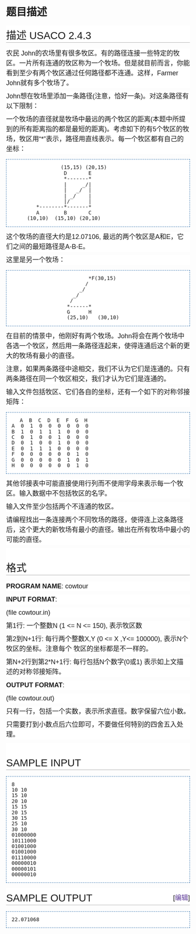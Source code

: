 # 题目描述


<h2 style="background-image:none;background-attachment:initial;background-origin:initial;background-clip:initial;background-color:#FFFFFF;font-weight:normal;margin-top:0px;margin-right:0px;margin-bottom:0.6em;margin-left:0px;overflow-x:hidden;overflow-y:hidden;padding-top:0.5em;padding-bottom:0.17em;border-bottom-width:1px;border-bottom-style:solid;border-bottom-color:#AAAAAA;font-size:28px;font-family:sans-serif;line-height:27px;white-space:normal;">
<span class="mw-headline" id=".E6.8F.8F.E8.BF.B0">描述 USACO 2.4.3</span> 
</h2>
<p style="margin-top:0.4em;margin-bottom:0.5em;line-height:27px;font-family:sans-serif;font-size:18px;white-space:normal;background-color:#FFFFFF;">
农民 John的农场里有很多牧区。有的路径连接一些特定的牧区。一片所有连通的牧区称为一个牧场。但是就目前而言，你能看到至少有两个牧区通过任何路径都不连通。这样，Farmer John就有多个牧场了。
</p>
<p style="margin-top:0.4em;margin-bottom:0.5em;line-height:27px;font-family:sans-serif;font-size:18px;white-space:normal;background-color:#FFFFFF;">
John想在牧场里添加一条路径(注意，恰好一条)。对这条路径有以下限制：
</p>
<p style="margin-top:0.4em;margin-bottom:0.5em;line-height:27px;font-family:sans-serif;font-size:18px;white-space:normal;background-color:#FFFFFF;">
一个牧场的直径就是牧场中最远的两个牧区的距离(本题中所提到的所有距离指的都是最短的距离)。考虑如下的有5个牧区的牧场，牧区用“*”表示，路径用直线表示。每一个牧区都有自己的坐标：
</p>
<pre style="padding-top:1em;padding-right:1em;padding-bottom:1em;padding-left:1em;border-top-width:1px;border-right-width:1px;border-bottom-width:1px;border-left-width:1px;border-top-style:dashed;border-right-style:dashed;border-bottom-style:dashed;border-left-style:dashed;border-top-color:#2F6FAB;border-right-color:#2F6FAB;border-bottom-color:#2F6FAB;border-left-color:#2F6FAB;border-image:initial;background-color:#FFFFFF;line-height:1.1em;">                (15,15) (20,15)
                 D       E
                 *-------*
                 |     _/|
                 |   _/  |
                 | _/    |
                 |/      |
        *--------*-------*
        A        B       C
     (10,10)  (15,10) (20,10)
</pre>
<p style="margin-top:0.4em;margin-bottom:0.5em;line-height:27px;font-family:sans-serif;font-size:18px;white-space:normal;background-color:#FFFFFF;">
这个牧场的直径大约是12.07106, 最远的两个牧区是A和E，它们之间的最短路径是A-B-E。
</p>
<p style="margin-top:0.4em;margin-bottom:0.5em;line-height:27px;font-family:sans-serif;font-size:18px;white-space:normal;background-color:#FFFFFF;">
这里是另一个牧场：
</p>
<pre style="padding-top:1em;padding-right:1em;padding-bottom:1em;padding-left:1em;border-top-width:1px;border-right-width:1px;border-bottom-width:1px;border-left-width:1px;border-top-style:dashed;border-right-style:dashed;border-bottom-style:dashed;border-left-style:dashed;border-top-color:#2F6FAB;border-right-color:#2F6FAB;border-bottom-color:#2F6FAB;border-left-color:#2F6FAB;border-image:initial;background-color:#FFFFFF;line-height:1.1em;">                         *F(30,15)
                        / 
                      _/  
                    _/    
                   /      
                  *------* 
                  G      H
                  (25,10)   (30,10)
</pre>
<p style="margin-top:0.4em;margin-bottom:0.5em;line-height:27px;font-family:sans-serif;font-size:18px;white-space:normal;background-color:#FFFFFF;">
在目前的情景中，他刚好有两个牧场。John将会在两个牧场中各选一个牧区，然后用一条路径连起来，使得连通后这个新的更大的牧场有最小的直径。
</p>
<p style="margin-top:0.4em;margin-bottom:0.5em;line-height:27px;font-family:sans-serif;font-size:18px;white-space:normal;background-color:#FFFFFF;">
注意，如果两条路径中途相交，我们不认为它们是连通的。只有两条路径在同一个牧区相交，我们才认为它们是连通的。
</p>
<p style="margin-top:0.4em;margin-bottom:0.5em;line-height:27px;font-family:sans-serif;font-size:18px;white-space:normal;background-color:#FFFFFF;">
输入文件包括牧区、它们各自的坐标，还有一个如下的对称邻接矩阵：
</p>
<pre style="padding-top:1em;padding-right:1em;padding-bottom:1em;padding-left:1em;border-top-width:1px;border-right-width:1px;border-bottom-width:1px;border-left-width:1px;border-top-style:dashed;border-right-style:dashed;border-bottom-style:dashed;border-left-style:dashed;border-top-color:#2F6FAB;border-right-color:#2F6FAB;border-bottom-color:#2F6FAB;border-left-color:#2F6FAB;border-image:initial;background-color:#FFFFFF;line-height:1.1em;">　 A  B  C  D  E  F  G  H 
A  0  1  0  0  0  0  0  0
B  1  0  1  1  1  0  0  0
C  0  1  0  0  1  0  0  0
D  0  1  0  0  1  0  0  0
E  0  1  1  1  0  0  0  0
F  0  0  0  0  0  0  1  0
G  0  0  0  0  0  1  0  1
H  0  0  0  0  0  0  1  0
</pre>
<p style="margin-top:0.4em;margin-bottom:0.5em;line-height:27px;font-family:sans-serif;font-size:18px;white-space:normal;background-color:#FFFFFF;">
其他邻接表中可能直接使用行列而不使用字母来表示每一个牧区。输入数据中不包括牧区的名字。
</p>
<p style="margin-top:0.4em;margin-bottom:0.5em;line-height:27px;font-family:sans-serif;font-size:18px;white-space:normal;background-color:#FFFFFF;">
输入文件至少包括两个不连通的牧区。
</p>
<p style="margin-top:0.4em;margin-bottom:0.5em;line-height:27px;font-family:sans-serif;font-size:18px;white-space:normal;background-color:#FFFFFF;">
请编程找出一条连接两个不同牧场的路径，使得连上这条路径后，这个更大的新牧场有最小的直径。输出在所有牧场中最小的可能的直径。
</p>
<h2 style="background-image:none;background-attachment:initial;background-origin:initial;background-clip:initial;background-color:#FFFFFF;font-weight:normal;margin-top:0px;margin-right:0px;margin-bottom:0.6em;margin-left:0px;overflow-x:hidden;overflow-y:hidden;padding-top:0.5em;padding-bottom:0.17em;border-bottom-width:1px;border-bottom-style:solid;border-bottom-color:#AAAAAA;font-size:28px;font-family:sans-serif;line-height:27px;white-space:normal;">
<span class="mw-headline" id=".E6.A0.BC.E5.BC.8F"><br/>
格式</span> 
</h2>
<p style="margin-top:0.4em;margin-bottom:0.5em;line-height:27px;font-family:sans-serif;font-size:18px;white-space:normal;background-color:#FFFFFF;">
<b>PROGRAM NAME</b>: cowtour
</p>
<p style="margin-top:0.4em;margin-bottom:0.5em;line-height:27px;font-family:sans-serif;font-size:18px;white-space:normal;background-color:#FFFFFF;">
<b>INPUT FORMAT</b>:
</p>
<p style="margin-top:0.4em;margin-bottom:0.5em;line-height:27px;font-family:sans-serif;font-size:18px;white-space:normal;background-color:#FFFFFF;">
(file cowtour.in)
</p>
<p style="margin-top:0.4em;margin-bottom:0.5em;line-height:27px;font-family:sans-serif;font-size:18px;white-space:normal;background-color:#FFFFFF;">
第1行: 一个整数N (1 &lt;= N &lt;= 150), 表示牧区数
</p>
<p style="margin-top:0.4em;margin-bottom:0.5em;line-height:27px;font-family:sans-serif;font-size:18px;white-space:normal;background-color:#FFFFFF;">
第2到N+1行: 每行两个整数X,Y (0 &lt;= X ,Y&lt;= 100000), 表示N个牧区的坐标。注意每个 牧区的坐标都是不一样的。
</p>
<p style="margin-top:0.4em;margin-bottom:0.5em;line-height:27px;font-family:sans-serif;font-size:18px;white-space:normal;background-color:#FFFFFF;">
第N+2行到第2*N+1行: 每行包括N个数字(0或1) 表示如上文描述的对称邻接矩阵。
</p>
<p style="margin-top:0.4em;margin-bottom:0.5em;line-height:27px;font-family:sans-serif;font-size:18px;white-space:normal;background-color:#FFFFFF;">
<b>OUTPUT FORMAT</b>:
</p>
<p style="margin-top:0.4em;margin-bottom:0.5em;line-height:27px;font-family:sans-serif;font-size:18px;white-space:normal;background-color:#FFFFFF;">
(file cowtour.out)
</p>
<p style="margin-top:0.4em;margin-bottom:0.5em;line-height:27px;font-family:sans-serif;font-size:18px;white-space:normal;background-color:#FFFFFF;">
只有一行，包括一个实数，表示所求直径。数字保留六位小数。
</p>
<p style="margin-top:0.4em;margin-bottom:0.5em;line-height:27px;font-family:sans-serif;font-size:18px;white-space:normal;background-color:#FFFFFF;">
只需要打到小数点后六位即可，不要做任何特别的四舍五入处理。
</p>
<h2 style="background-image:none;background-attachment:initial;background-origin:initial;background-clip:initial;background-color:#FFFFFF;font-weight:normal;margin-top:0px;margin-right:0px;margin-bottom:0.6em;margin-left:0px;overflow-x:hidden;overflow-y:hidden;padding-top:0.5em;padding-bottom:0.17em;border-bottom-width:1px;border-bottom-style:solid;border-bottom-color:#AAAAAA;font-size:28px;font-family:sans-serif;line-height:27px;white-space:normal;">
<span class="mw-headline" id="SAMPLE_INPUT"><br/>
SAMPLE INPUT</span> 
</h2>
<pre style="padding-top:1em;padding-right:1em;padding-bottom:1em;padding-left:1em;border-top-width:1px;border-right-width:1px;border-bottom-width:1px;border-left-width:1px;border-top-style:dashed;border-right-style:dashed;border-bottom-style:dashed;border-left-style:dashed;border-top-color:#2F6FAB;border-right-color:#2F6FAB;border-bottom-color:#2F6FAB;border-left-color:#2F6FAB;border-image:initial;background-color:#FFFFFF;line-height:1.1em;">8
10 10
15 10
20 10
15 15
20 15
30 15
25 10
30 10
01000000
10111000
01001000
01001000
01110000
00000010
00000101
00000010
</pre>
<h2 style="background-image:none;background-attachment:initial;background-origin:initial;background-clip:initial;background-color:#FFFFFF;font-weight:normal;margin-top:0px;margin-right:0px;margin-bottom:0.6em;margin-left:0px;overflow-x:hidden;overflow-y:hidden;padding-top:0.5em;padding-bottom:0.17em;border-bottom-width:1px;border-bottom-style:solid;border-bottom-color:#AAAAAA;font-size:28px;font-family:sans-serif;line-height:27px;white-space:normal;">
<span class="editsection" style="float:right;margin-left:5px;font-size:18px;">[<a href="http://www.nocow.cn/index.php?title=Translate:USACO/cowtour&amp;action=edit&amp;section=4" title="编辑段落：SAMPLE OUTPUT" style="text-decoration:none;color:#5A3696;background-image:none;background-attachment:initial;background-origin:initial;background-clip:initial;background-color:initial;background-position:initial initial;background-repeat:initial initial;">编辑</a>]</span><span class="mw-headline" id="SAMPLE_OUTPUT">SAMPLE OUTPUT</span> 
</h2>
<pre style="padding-top:1em;padding-right:1em;padding-bottom:1em;padding-left:1em;border-top-width:1px;border-right-width:1px;border-bottom-width:1px;border-left-width:1px;border-top-style:dashed;border-right-style:dashed;border-bottom-style:dashed;border-left-style:dashed;border-top-color:#2F6FAB;border-right-color:#2F6FAB;border-bottom-color:#2F6FAB;border-left-color:#2F6FAB;border-image:initial;background-color:#FFFFFF;line-height:1.1em;">22.071068</pre>
